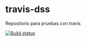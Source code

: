 # travis-dss
Repositorio para pruebas con travis

[![Build status](https://travis-ci.org/pablopastormunoz/travis-dss.svg?master)](https://travis-ci.org/pablopastormunoz)